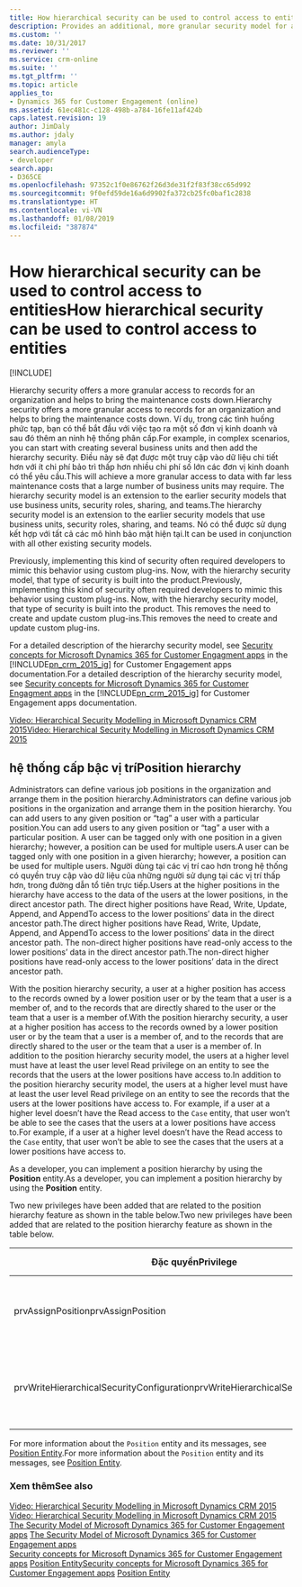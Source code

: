 ```yaml
---
title: How hierarchical security can be used to control access to entities (Developer Guide for Dynamics 365 for Customer Engagement) | MicrosoftDocs
description: Provides an additional, more granular security model for accessing records in a hierarchical organizational structure.
ms.custom: ''
ms.date: 10/31/2017
ms.reviewer: ''
ms.service: crm-online
ms.suite: ''
ms.tgt_pltfrm: ''
ms.topic: article
applies_to:
- Dynamics 365 for Customer Engagement (online)
ms.assetid: 61ec481c-c128-498b-a784-16fe11af424b
caps.latest.revision: 19
author: JimDaly
ms.author: jdaly
manager: amyla
search.audienceType:
- developer
search.app:
- D365CE
ms.openlocfilehash: 97352c1f0e86762f26d3de31f2f83f38cc65d992
ms.sourcegitcommit: 9f0efd59de16a6d9902fa372cb25fc0baf1c2838
ms.translationtype: HT
ms.contentlocale: vi-VN
ms.lasthandoff: 01/08/2019
ms.locfileid: "387874"
---
```

# <a name="how-hierarchical-security-can-be-used-to-control-access-to-entities"></a><span data-ttu-id="c2767-103">How hierarchical security can be used to control access to entities</span><span class="sxs-lookup"><span data-stu-id="c2767-103">How hierarchical security can be used to control access to entities</span></span>

[!INCLUDE[](../../includes/cc_applies_to_update_9_0_0.md)]

<span data-ttu-id="c2767-104">Hierarchy security offers a more granular access to records for an organization and helps to bring the maintenance costs down.</span><span class="sxs-lookup"><span data-stu-id="c2767-104">Hierarchy security offers a more granular access to records for an organization and helps to bring the maintenance costs down.</span></span> <span data-ttu-id="c2767-105">Ví dụ, trong các tình huống phức tạp, bạn có thể bắt đầu với việc tạo ra một số đơn vị kinh doanh và sau đó thêm an ninh hệ thống phân cấp.</span><span class="sxs-lookup"><span data-stu-id="c2767-105">For example, in complex scenarios, you can start with creating several business units and then add the hierarchy security.</span></span> <span data-ttu-id="c2767-106">Điều này sẽ đạt được một truy cập vào dữ liệu chi tiết hơn với ít chi phí bảo trì thấp hơn nhiều chi phí số lớn các đơn vị kinh doanh có thể yêu cầu.</span><span class="sxs-lookup"><span data-stu-id="c2767-106">This will achieve a more granular access to data with far less maintenance costs that a large number of business units may require.</span></span> <span data-ttu-id="c2767-107">The hierarchy security model is an extension to the earlier security models that use business units, security roles, sharing, and teams.</span><span class="sxs-lookup"><span data-stu-id="c2767-107">The hierarchy security model is an extension to the earlier security models that use business units, security roles, sharing, and teams.</span></span> <span data-ttu-id="c2767-108">Nó có thể được sử dụng kết hợp với tất cả các mô hình bảo mật hiện tại.</span><span class="sxs-lookup"><span data-stu-id="c2767-108">It can be used in conjunction with all other existing security models.</span></span>  
  
 <span data-ttu-id="c2767-109">Previously, implementing this kind of security often required developers to mimic this behavior using custom plug-ins. Now, with the hierarchy security model, that type of security is built into the  product.</span><span class="sxs-lookup"><span data-stu-id="c2767-109">Previously, implementing this kind of security often required developers to mimic this behavior using custom plug-ins. Now, with the hierarchy security model, that type of security is built into the  product.</span></span> <span data-ttu-id="c2767-110">This removes the need to create and update custom plug-ins.</span><span class="sxs-lookup"><span data-stu-id="c2767-110">This removes the need to create and update custom plug-ins.</span></span>  
  
 <span data-ttu-id="c2767-111">For a detailed description of the hierarchy security model, see [Security concepts for Microsoft Dynamics 365 for Customer Engagment apps](https://technet.microsoft.com/library/hh699698.aspx) in the [!INCLUDE[pn_crm_2015_ig](../../includes/pn-crm-2015-ig.md)] for Customer Engagement apps documentation.</span><span class="sxs-lookup"><span data-stu-id="c2767-111">For a detailed description of the hierarchy security model, see [Security concepts for Microsoft Dynamics 365 for Customer Engagment apps](https://technet.microsoft.com/library/hh699698.aspx) in the [!INCLUDE[pn_crm_2015_ig](../../includes/pn-crm-2015-ig.md)] for Customer Engagement apps documentation.</span></span>  
  
 [<span data-ttu-id="c2767-112">Video: Hierarchical Security Modelling in Microsoft Dynamics CRM 2015</span><span class="sxs-lookup"><span data-stu-id="c2767-112">Video: Hierarchical Security Modelling in Microsoft Dynamics CRM 2015</span></span>](http://youtu.be/kx5So32DrCo)  
  
## <a name="position-hierarchy"></a><span data-ttu-id="c2767-113">hệ thống cấp bậc vị trí</span><span class="sxs-lookup"><span data-stu-id="c2767-113">Position hierarchy</span></span>  
 <span data-ttu-id="c2767-114">Administrators can define various job positions in the organization and arrange them in the position hierarchy.</span><span class="sxs-lookup"><span data-stu-id="c2767-114">Administrators can define various job positions in the organization and arrange them in the position hierarchy.</span></span> <span data-ttu-id="c2767-115">You can add users to any given position or “tag” a user with a particular position.</span><span class="sxs-lookup"><span data-stu-id="c2767-115">You can add users to any given position or “tag” a user with a particular position.</span></span> <span data-ttu-id="c2767-116">A user can be tagged only with one position in a given hierarchy; however, a position can be used for multiple users.</span><span class="sxs-lookup"><span data-stu-id="c2767-116">A user can be tagged only with one position in a given hierarchy; however, a position can be used for multiple users.</span></span> <span data-ttu-id="c2767-117">Người dùng tại các vị trí cao hơn trong hệ thống có quyền truy cập vào dữ liệu của những người sử dụng tại các vị trí thấp hơn, trong đường dẫn tổ tiên trực tiếp.</span><span class="sxs-lookup"><span data-stu-id="c2767-117">Users at the higher positions in the hierarchy have access to the data of the users at the lower positions, in the direct ancestor path.</span></span> <span data-ttu-id="c2767-118">The direct higher positions have Read, Write, Update, Append, and AppendTo access to the lower positions’ data in the direct ancestor path.</span><span class="sxs-lookup"><span data-stu-id="c2767-118">The direct higher positions have Read, Write, Update, Append, and AppendTo access to the lower positions’ data in the direct ancestor path.</span></span> <span data-ttu-id="c2767-119">The non-direct higher positions have read-only access to the lower positions’ data in the direct ancestor path.</span><span class="sxs-lookup"><span data-stu-id="c2767-119">The non-direct higher positions have read-only access to the lower positions’ data in the direct ancestor path.</span></span>  
  
 <span data-ttu-id="c2767-120">With the position hierarchy security, a user at a higher position has access to the records owned by a lower position user or by the team that a user is a member of, and to the records that are directly shared to the user or the team that a user is a member of.</span><span class="sxs-lookup"><span data-stu-id="c2767-120">With the position hierarchy security, a user at a higher position has access to the records owned by a lower position user or by the team that a user is a member of, and to the records that are directly shared to the user or the team that a user is a member of.</span></span> <span data-ttu-id="c2767-121">In addition to the position hierarchy security model, the users at a higher level must have at least the user level Read privilege on an entity to see the records that the users at the lower positions have access to.</span><span class="sxs-lookup"><span data-stu-id="c2767-121">In addition to the position hierarchy security model, the users at a higher level must have at least the user level Read privilege on an entity to see the records that the users at the lower positions have access to.</span></span> <span data-ttu-id="c2767-122">For example, if a user at a higher level doesn’t have the Read access to the `Case` entity, that user won’t be able to see the cases that the users at a lower positions have access to.</span><span class="sxs-lookup"><span data-stu-id="c2767-122">For example, if a user at a higher level doesn’t have the Read access to the `Case` entity, that user won’t be able to see the cases that the users at a lower positions have access to.</span></span>  
  
 <span data-ttu-id="c2767-123">As a developer, you can implement a position hierarchy by using the **Position** entity.</span><span class="sxs-lookup"><span data-stu-id="c2767-123">As a developer, you can implement a position hierarchy by using the **Position** entity.</span></span>  
  
 <span data-ttu-id="c2767-124">Two new privileges have been added that are related to the position hierarchy feature as shown in the table below.</span><span class="sxs-lookup"><span data-stu-id="c2767-124">Two new privileges have been added that are related to the position hierarchy feature as shown in the table below.</span></span>  
  
|<span data-ttu-id="c2767-125">Đặc quyền</span><span class="sxs-lookup"><span data-stu-id="c2767-125">Privilege</span></span>|<span data-ttu-id="c2767-126">Mô tả</span><span class="sxs-lookup"><span data-stu-id="c2767-126">Description</span></span>|  
|---------------|-----------------|  
|<span data-ttu-id="c2767-127">prvAssignPosition</span><span class="sxs-lookup"><span data-stu-id="c2767-127">prvAssignPosition</span></span>|<span data-ttu-id="c2767-128">Assign a position to a system user.</span><span class="sxs-lookup"><span data-stu-id="c2767-128">Assign a position to a system user.</span></span>|  
|<span data-ttu-id="c2767-129">prvWriteHierarchicalSecurityConfiguration</span><span class="sxs-lookup"><span data-stu-id="c2767-129">prvWriteHierarchicalSecurityConfiguration</span></span>|<span data-ttu-id="c2767-130">Change hierarchy security settings.</span><span class="sxs-lookup"><span data-stu-id="c2767-130">Change hierarchy security settings.</span></span>|  
  
 <span data-ttu-id="c2767-131">For more information about the `Position` entity and its messages, see [Position Entity](../entities/position.md).</span><span class="sxs-lookup"><span data-stu-id="c2767-131">For more information about the `Position` entity and its messages, see [Position Entity](../entities/position.md).</span></span>  
  
### <a name="see-also"></a><span data-ttu-id="c2767-132">Xem thêm</span><span class="sxs-lookup"><span data-stu-id="c2767-132">See also</span></span>  
 <span data-ttu-id="c2767-133">[Video: Hierarchical Security Modelling in Microsoft Dynamics CRM 2015](http://youtu.be/kx5So32DrCo) </span><span class="sxs-lookup"><span data-stu-id="c2767-133">[Video: Hierarchical Security Modelling in Microsoft Dynamics CRM 2015](http://youtu.be/kx5So32DrCo) </span></span>  
 <span data-ttu-id="c2767-134">[The Security Model of Microsoft Dynamics 365 for Customer Engagement apps](security-model.md) </span><span class="sxs-lookup"><span data-stu-id="c2767-134">[The Security Model of Microsoft Dynamics 365 for Customer Engagement apps](security-model.md) </span></span>  
 <span data-ttu-id="c2767-135">[Security concepts for Microsoft Dynamics 365 for Customer Engagement apps](https://technet.microsoft.com/library/hh699698.aspx) [Position Entity](../entities/position.md)</span><span class="sxs-lookup"><span data-stu-id="c2767-135">[Security concepts for Microsoft Dynamics 365 for Customer Engagement apps](https://technet.microsoft.com/library/hh699698.aspx) [Position Entity](../entities/position.md)</span></span>
